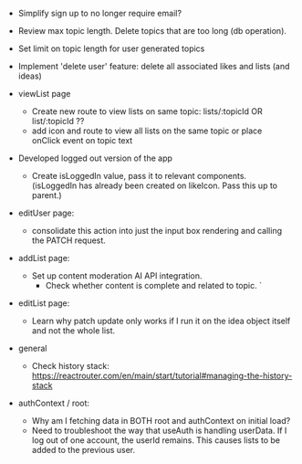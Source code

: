 - Simplify sign up to no longer require email?

- Review max topic length. Delete topics that are too long (db operation). 
- Set limit on topic length for user generated topics

- Implement 'delete user' feature: delete all associated likes and lists (and ideas)

- viewList page
    - Create new route to view lists on same topic: lists/:topicId OR list/:topicId ??
    - add icon and route to view all lists on the same topic or place onClick event on topic text


- Developed logged out version of the app
    - Create isLoggedIn value, pass it to relevant components. (isLoggedIn has already been created on likeIcon. Pass this up to parent.)


- editUser page:
    - consolidate this action into just the input box rendering and calling the PATCH request. 

- addList page:
    - Set up content moderation AI API integration.
        - Check whether content is complete and related to topic. 
`
- editList page:
    - Learn why patch update only works if I run it on the idea object itself and not the whole list. 


- general
    - Check history stack: https://reactrouter.com/en/main/start/tutorial#managing-the-history-stack

- authContext / root:
    - Why am I fetching data in BOTH root and authContext on initial load?
    - Need to troubleshoot the way that useAuth is handling userData. 
        If I log out of one account, the userId remains. This causes lists to be added to the previous user. 


